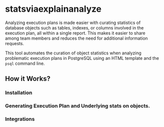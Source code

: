 # statsviaexplainanalyze

Analyzing execution plans is made easier with curating statistics of database objects such as tables, indexes, or columns involved in the execution plan, all within a single report. This makes it easier to share among team members and reduces the need for additional information requests.

This tool automates the curation of object statistics when analyzing problematic execution plans in PostgreSQL using an HTML template and the `psql` command line.

## How it Works?


### Installation 


### Generating Execution Plan and Underlying stats on objects.

### Integrations

